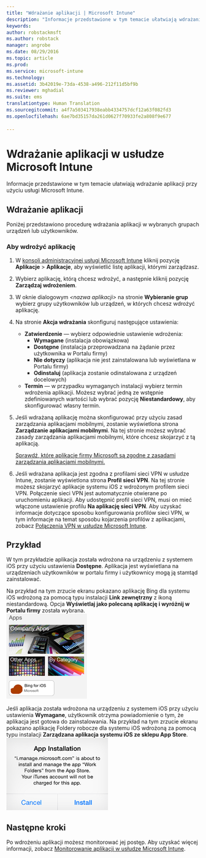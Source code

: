 ```yaml
---
title: "Wdrażanie aplikacji | Microsoft Intune"
description: "Informacje przedstawione w tym temacie ułatwiają wdrażanie aplikacji przy użyciu usługi Microsoft Intune."
keywords: 
author: robstackmsft
ms.author: robstack
manager: angrobe
ms.date: 08/29/2016
ms.topic: article
ms.prod: 
ms.service: microsoft-intune
ms.technology: 
ms.assetid: 3b42019e-73da-4538-a496-212f11d5bf9b
ms.reviewer: mghadial
ms.suite: ems
translationtype: Human Translation
ms.sourcegitcommit: a4f7a503417938eabb4334757dcf12a63f082fd3
ms.openlocfilehash: 6ae7bd35157da261d0627f70933fe2a808f9e677

---
```

# Wdrażanie aplikacji w usłudze Microsoft Intune

Informacje przedstawione w tym temacie ułatwiają wdrażanie aplikacji przy użyciu usługi Microsoft Intune.


## Wdrażanie aplikacji
Poniżej przedstawiono procedurę wdrażania aplikacji w wybranych grupach urządzeń lub użytkowników.

### Aby wdrożyć aplikację

1. W [konsoli administracyjnej usługi Microsoft Intune](https://manage.microsoft.com) kliknij pozycję **Aplikacje** &gt; **Aplikacje**, aby wyświetlić listę aplikacji, którymi zarządzasz.

2.  Wybierz aplikację, którą chcesz wdrożyć, a następnie kliknij pozycję **Zarządzaj wdrożeniem**.

3.  W oknie dialogowym *&lt;nazwa aplikacji&gt;* na stronie **Wybieranie grup** wybierz grupy użytkowników lub urządzeń, w których chcesz wdrożyć aplikację.

4.  Na stronie **Akcja wdrażania** skonfiguruj następujące ustawienia:

    - **Zatwierdzenie** — wybierz odpowiednie ustawienie wdrożenia:
        - **Wymagane** (instalacja obowiązkowa)
        - **Dostępne** (instalacja przeprowadzana na żądanie przez użytkownika w Portalu firmy)
        - **Nie dotyczy** (aplikacja nie jest zainstalowana lub wyświetlana w Portalu firmy)
        - **Odinstaluj** (aplikacja zostanie odinstalowana z urządzeń docelowych)
    - **Termin** — w przypadku wymaganych instalacji wybierz termin wdrożenia aplikacji. Możesz wybrać jedną ze wstępnie zdefiniowanych wartości lub wybrać pozycję **Niestandardowy**, aby skonfigurować własny termin.

5. Jeśli wdrażaną aplikację można skonfigurować przy użyciu zasad zarządzania aplikacjami mobilnymi, zostanie wyświetlona strona **Zarządzanie aplikacjami mobilnymi**. Na tej stronie możesz wybrać zasady zarządzania aplikacjami mobilnymi, które chcesz skojarzyć z tą aplikacją.

    [Sprawdź, które aplikacje firmy Microsoft są zgodne z zasadami zarządzania aplikacjami mobilnymi.](https://www.microsoft.com/en-us/server-cloud/products/microsoft-intune/partners.aspx)

6. Jeśli wdrażana aplikacja jest zgodna z profilami sieci VPN w usłudze Intune, zostanie wyświetlona strona **Profil sieci VPN**. Na tej stronie możesz skojarzyć aplikacje systemu iOS z wdrożonym profilem sieci VPN. Połączenie sieci VPN jest automatycznie otwierane po uruchomieniu aplikacji. Aby udostępnić profil sieci VPN, musi on mieć włączone ustawienie profilu **Na aplikację sieci VPN**.
 Aby uzyskać informacje dotyczące sposobu konfigurowania profilów sieci VPN, w tym informacje na temat sposobu kojarzenia profilów z aplikacjami, zobacz [Połączenia VPN w usłudze Microsoft Intune](vpn-connections-in-microsoft-intune.md).

## Przykład

W tym przykładzie aplikacja została wdrożona na urządzeniu z systemem iOS przy użyciu ustawienia **Dostępne**.
Aplikacja jest wyświetlana na urządzeniach użytkowników w portalu firmy i użytkownicy mogą ją stamtąd zainstalować.

Na przykład na tym zrzucie ekranu pokazano aplikację Bing dla systemu iOS wdrożoną za pomocą typu instalacji **Link zewnętrzny** z ikoną niestandardową. Opcja **Wyświetlaj jako polecaną aplikację i wyróżnij w Portalu firmy** została wybrana.  
![iOS — aplikacja dostępna](./media/available-install-on-iOS.png)

Jeśli aplikacja została wdrożona na urządzeniu z systemem iOS przy użyciu ustawienia **Wymagane**, użytkownik otrzyma powiadomienie o tym, że aplikacja jest gotowa do zainstalowania. Na przykład na tym zrzucie ekranu pokazano aplikację Foldery robocze dla systemu iOS wdrożoną za pomocą typu instalacji **Zarządzana aplikacja systemu iOS ze sklepu App Store**.  
![iOS — aplikacja wymagana](./media/iOS-Required-install.PNG)

## Następne kroki

Po wdrożeniu aplikacji możesz monitorować jej postęp. Aby uzyskać więcej informacji, zobacz [Monitorowanie aplikacji w usłudze Microsoft Intune](monitor-apps-in-microsoft-intune.md).



<!--HONumber=Oct16_HO4-->


